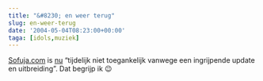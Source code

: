 ```yaml
---
title: "&#8230; en weer terug"
slug: en-weer-terug
date: '2004-05-04T08:23:00+00:00'
taga: [idols,muziek]
---
```

[Sofuja.com](http://www.sofuja.com/) is [nu](/2004/05/03/forbidden/) “tijdelijk niet toegankelijk vanwege een ingrijpende update en uitbreiding”. Dat begrijp ik 😉
